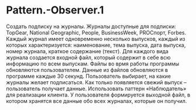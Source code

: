 # Pattern.-Observer.1

Создать подписку на журналы. Журналы доступные для подписки: TopGear, National Geographic, People, BusinessWeek, PROСпорт, Forbes. Каждый журнал имеет одновременно несколько выпусков, каждый из которых характеризуется: наименование, тема выпуска, дата выпуска, номер журнала, краткое содержание (текст). Для каждого вида журнала создается входной файл, который содержит в себе всю информацию по всем выпускам. Файлы во врмя работы программы обновляются пользователем. Данные из файлов обновляются в программе каждые 30 секунд. Пользователь выбирает, на какие журналы желает подписаться. Как только появляется свежий выпуск – пользователь получает данные. Использовать паттерн «Наблюдатель» для реализации клиента. У пользователя формируется выходной файл, в котором хранятся все данные обо всех журналах, которые он получил.
